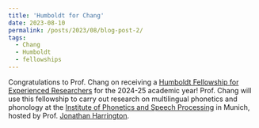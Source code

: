 ```yaml
---
title: 'Humboldt for Chang'
date: 2023-08-10
permalink: /posts/2023/08/blog-post-2/
tags:
  - Chang
  - Humboldt
  - fellowships
---
```


Congratulations to Prof. Chang on receiving a <a href="https://www.humboldt-foundation.de/en/apply/sponsorship-programmes/humboldt-research-fellowship" target="_blank" rel="noopener noreferrer">Humboldt Fellowship for Experienced Researchers</a> for the 2024-25 academic year! Prof. Chang will use this fellowship to carry out research on multilingual phonetics and phonology at the <a href="https://www.en.phonetik.uni-muenchen.de/index.html" target="_blank" rel="noopener noreferrer">Institute of Phonetics and Speech Processing</a> in Munich, hosted by Prof. <a href="https://www.en.phonetik.uni-muenchen.de/people/professors/jonathan_harrington/index.html" target="_blank" rel="noopener noreferrer">Jonathan Harrington</a>.
